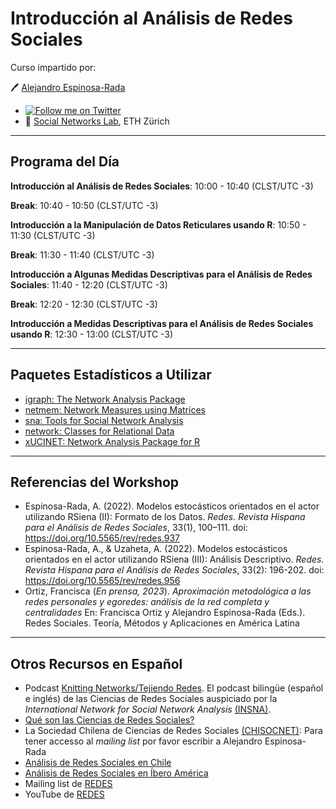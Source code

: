 
# Introducción al Análisis de Redes Sociales

Curso impartido por:

🖊 [Alejandro Espinosa-Rada](https://github.com/anespinosa)

- [![Follow me on
  Twitter](https://img.shields.io/badge/Follow%20me%20on%20Twitter-9cf.svg)](https://twitter.com/aespinosarada)
- 🏫 [Social Networks Lab](https://sn.ethz.ch), ETH Zürich

------------------------------------------------------------------------

## Programa del Día

**Introducción al Análisis de Redes Sociales**: 10:00 - 10:40 (CLST/UTC
-3)

**Break**: 10:40 - 10:50 (CLST/UTC -3)

**Introducción a la Manipulación de Datos Reticulares usando R**:
10:50 - 11:30 (CLST/UTC -3)

**Break**: 11:30 - 11:40 (CLST/UTC -3)

**Introducción a Algunas Medidas Descriptivas para el Análisis de Redes
Sociales**: 11:40 - 12:20 (CLST/UTC -3)

**Break**: 12:20 - 12:30 (CLST/UTC -3)

**Introducción a Medidas Descriptivas para el Análisis de Redes Sociales
usando R**: 12:30 - 13:00 (CLST/UTC -3)

------------------------------------------------------------------------

## Paquetes Estadísticos a Utilizar

- [igraph: The Network Analysis Package](https://r.igraph.org)
- [netmem: Network Measures using
  Matrices](https://github.com/anespinosa/netmem)
- [sna: Tools for Social Network
  Analysis](https://cran.r-project.org/web/packages/sna/index.html)
- [network: Classes for Relational
  Data](https://cran.r-project.org/web/packages/network/index.html)
- [xUCINET: Network Analysis Package for
  R](https://www.analyzingsocialnetworksusingr.com/xucinet)

------------------------------------------------------------------------

## Referencias del Workshop

- Espinosa-Rada, A. (2022). Modelos estocásticos orientados en el actor
  utilizando RSiena (II): Formato de los Datos. *Redes. Revista Hispana
  para el Análisis de Redes Sociales*, 33(1), 100–111. doi:
  <https://doi.org/10.5565/rev/redes.937>
- Espinosa-Rada, A., & Uzaheta, A. (2022). Modelos estocásticos
  orientados en el actor utilizando RSiena (III): Análisis Descriptivo.
  *Redes. Revista Hispana para el Análisis de Redes Sociales*, 33(2):
  196-202. doi: <https://doi.org/10.5565/rev/redes.956>
- Ortiz, Francisca (*En prensa, 2023*). *Aproximación metodológica a las
  redes personales y egoredes: análisis de la red completa y
  centralidades* En: Francisca Ortiz y Alejandro Espinosa-Rada (Eds.).
  Redes Sociales. Teoría, Métodos y Aplicaciones en América Latina

------------------------------------------------------------------------

## Otros Recursos en Español

- Podcast [Knitting Networks/Tejiendo
  Redes](https://anchor.fm/tejiendoredes). El podcast bilingüe (español
  e inglés) de las Ciencias de Redes Sociales auspiciado por la
  *International Network for Social Network Analysis*
  [(INSNA)](https://www.insna.org/news/knitting-networks-podcast).
- [Qué son las Ciencias de Redes
  Sociales?](https://chisocnet.org/what-is-social-network-science/)
- La Sociedad Chilena de Ciencias de Redes Sociales
  [(CHISOCNET)](https://chisocnet.org): Para tener accesso al *mailing
  list* por favor escribir a Alejandro Espinosa-Rada
- [Análisis de Redes Sociales en
  Chile](https://chisocnet.org/social-network-in-chile/)
- [Análisis de Redes Sociales en Íbero
  América](https://chisocnet.org/social-network-in-ibero-america/)
- Mailing list de
  [REDES](http://revista-redes.rediris.es/webredes/lista.htm)
- YouTube de
  [REDES](https://www.youtube.com/channel/UCofGv2fk2HnVXW45d1K4ujw)
